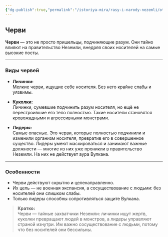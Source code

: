 ```yaml
---
{"dg-publish":true,"permalink":"/istoriya-mira/rasy-i-narody-nezemli/otdelnye-yavleniya-i-sobytiya/chervi/"}
---
```


## Черви

**Черви** — это не просто пришельцы, подчиняющие разум. Они тайно влияют на правительство Неземли, внедряя своих носителей на самые высокие посты.

---

### Виды червей

- **Личинки:**  
  Мелкие черви, ищущие себе носителя. Без него крайне слабы и уязвимы.

- **Куколки:**  
  Личинки, сумевшие подчинить разум носителя, но ещё не перестроившие его тело полностью. Такие носители становятся кровожадными и агрессивными монстрами.

- **Лидеры:**  
  Самые опасные. Это черви, которые полностью подчинили и изменили организм носителя, превратив его в совершенное существо. Лидеры умеют маскироваться и занимают важные должности — многие из них уже проникли в правительство Неземли. На них не действует аура Вулкана.

---

### Особенности

- Черви действуют скрытно и целенаправленно.
- Их цель — не военная экспансия, а сосуществование с людьми: без носителей они слишком слабы.
- Только лидеры способны сопротивляться защите Вулкана.

> **Кратко:**  
> Черви — тайные захватчики Неземли: личинки ищут жертв, куколки превращают людей в монстров, а лидеры управляют страной изнутри. Им важно сосуществование с людьми, потому что без носителей они бессильны.
